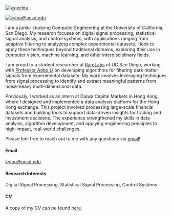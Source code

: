 

[![kyleclou](https://img.shields.io/badge/kyleclou-github-orange?logo=github)](https://github.com/kyleclou)

[![kylou@ucsd.edu](https://img.shields.io/badge/kyleclou-LinkedIn-blue?logo=linkedin)](https://www.linkedin.com/in/kyleclou/)

I am a junior studying Computer Engineering at the University of California, San Diego. My research focuses on digital signal processing, statistical signal analysis, and control systems, with applications ranging from adaptive filtering to analyzing complex experimental datasets. I look to apply these techniques beyond traditional domains, exploring their use in computer vision, machine learning, and other interdisciplinary fields.

I am proud to a student researcher at [RareLabs](https://rarelabs.ucsd.edu/) of UC San Diego, working with [Professor Aobo Li](https://aobol.github.io/AoboLi/) on developing algorithms for filtering dark matter signals from experimental datasets. My work involves leveraging techniques from signal processing to identify and extract meaningful patterns from noise-heavy multi-dimensional data.

Previously, I worked as an intern at Daiwa Capital Markets in Hong Kong, where I designed and implemented a data analysis platform for the Hong Kong exchange. This project involved processing large-scale financial datasets and building tools to support data-driven insights for trading and investment decisions. The experience strengthened my skills in data analysis, algorithm development, and applying engineering principles to high-impact, real-world challenges.

Please feel free to reach out to me with any questions via [email](mailto:kylou@ucsd.edu)!

#### Email
kylou@ucsd.edu

#### Research Interests
Digital Signal Processing, Statistical Signal Processing, Control Systems

#### CV
A copy of my CV can be found [here](https://kyleclou.github.io/Files/CV.pdf).

